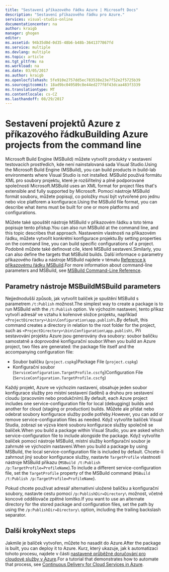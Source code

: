 ```yaml
---
title: "Sestavení příkazového řádku Azure | Microsoft Docs"
description: "Sestavení příkazového řádku pro Azure."
services: visual-studio-online
documentationcenter: na
author: kraigb
manager: ghogen
editor: 
ms.assetid: 94b35d0d-0d35-48b6-b48b-3641377867fd
ms.service: multiple
ms.devlang: multiple
ms.topic: article
ms.tgt_pltfrm: na
ms.workload: na
ms.date: 03/05/2017
ms.author: kraigb
ms.openlocfilehash: 5fe910e2757dd5ec783538e23e7f52e2f5725b39
ms.sourcegitcommit: 18ad9bc049589c8e44ed277f8f43dcaa483f3339
ms.translationtype: MT
ms.contentlocale: cs-CZ
ms.lasthandoff: 08/29/2017
---
```

# <a name="building-azure-projects-from-the-command-line"></a><span data-ttu-id="18abf-103">Sestavení projektů Azure z příkazového řádku</span><span class="sxs-lookup"><span data-stu-id="18abf-103">Building Azure projects from the command line</span></span>
<span data-ttu-id="18abf-104">Microsoft Build Engine (MSBuild) můžete vytvořit produkty v sestavení testovacích prostředích, kde není nainstalovaná sada Visual Studio.</span><span class="sxs-lookup"><span data-stu-id="18abf-104">Using the Microsoft Build Engine (MSBuild), you can build products in build-lab environments where Visual Studio is not installed.</span></span> <span data-ttu-id="18abf-105">MSBuild používá formátu XML pro soubory projektu, které je rozšiřitelný a plně podporované společností Microsoft.</span><span class="sxs-lookup"><span data-stu-id="18abf-105">MSBuild uses an XML format for project files that's extensible and fully supported by Microsoft.</span></span> <span data-ttu-id="18abf-106">Pomocí nástroje MSBuild formát souboru, můžete popisují, co položky musí být vytvořené pro jednu nebo více platforem a konfigurace.</span><span class="sxs-lookup"><span data-stu-id="18abf-106">Using the MSBuild file format, you can describe what items must be built for one or more platforms and configurations.</span></span>

<span data-ttu-id="18abf-107">Můžete také spouštět nástroje MSBuild v příkazovém řádku a toto téma popisuje tento přístup.</span><span class="sxs-lookup"><span data-stu-id="18abf-107">You can also run MSBuild at the command line, and this topic describes that approach.</span></span> <span data-ttu-id="18abf-108">Nastavením vlastnosti na příkazovém řádku, můžete vytvořit konkrétní konfigurace projektu.</span><span class="sxs-lookup"><span data-stu-id="18abf-108">By setting properties on the command line, you can build specific configurations of a project.</span></span> <span data-ttu-id="18abf-109">Podobně můžete také definovat cíle, které MSBuild sestavení.</span><span class="sxs-lookup"><span data-stu-id="18abf-109">Similarly, you can also define the targets that MSBuild builds.</span></span> <span data-ttu-id="18abf-110">Další informace o parametry příkazového řádku a nástroje MSBuild najdete v tématu [Reference k příkazovému řádku MSBuild](https://msdn.microsoft.com/library/ms164311.aspx).</span><span class="sxs-lookup"><span data-stu-id="18abf-110">For more information about command-line parameters and MSBuild, see [MSBuild Command-Line Reference](https://msdn.microsoft.com/library/ms164311.aspx).</span></span>

## <a name="msbuild-parameters"></a><span data-ttu-id="18abf-111">Parametry nástroje MSBuild</span><span class="sxs-lookup"><span data-stu-id="18abf-111">MSBuild parameters</span></span>
<span data-ttu-id="18abf-112">Nejjednodušší způsob, jak vytvořit balíček je spuštění MSBuild s parametrem `/t:Publish` možnost.</span><span class="sxs-lookup"><span data-stu-id="18abf-112">The simplest way to create a package is to run MSBuild with the `/t:Publish` option.</span></span> <span data-ttu-id="18abf-113">Ve výchozím nastavení, tento příkaz vytvoří adresář ve vztahu k kořenové složce projektu, například `<ProjectDirectory>\bin\Configuration\app.publish\`.</span><span class="sxs-lookup"><span data-stu-id="18abf-113">By default, this command creates a directory in relation to the root folder for the project, such as `<ProjectDirectory>\bin\Configuration\app.publish\`.</span></span> <span data-ttu-id="18abf-114">Při sestavování projektu Azure jsou generovány dva soubory: soubor balíčku samostatně a doprovodné konfigurační soubor:</span><span class="sxs-lookup"><span data-stu-id="18abf-114">When you build an Azure project, two files are generated: the package file itself and the accompanying configuration file:</span></span>

* <span data-ttu-id="18abf-115">Soubor balíčku (`project.cspkg`)</span><span class="sxs-lookup"><span data-stu-id="18abf-115">Package File (`project.cspkg`)</span></span>
* <span data-ttu-id="18abf-116">Konfigurační soubor (`ServiceConfiguration.TargetProfile.cscfg`)</span><span class="sxs-lookup"><span data-stu-id="18abf-116">Configuration File (`ServiceConfiguration.TargetProfile.cscfg`)</span></span>

<span data-ttu-id="18abf-117">Každý projekt, Azure ve výchozím nastavení, obsahuje jeden soubor konfigurace služby pro místní sestavení (ladění) a druhou pro sestavení cloudu (pracovním nebo produkčním).</span><span class="sxs-lookup"><span data-stu-id="18abf-117">By default, each Azure project includes one service-configuration file for local (debugging) builds and another for cloud (staging or production) builds.</span></span> <span data-ttu-id="18abf-118">Můžete ale přidat nebo odebrat soubory konfigurace služby podle potřeby.</span><span class="sxs-lookup"><span data-stu-id="18abf-118">However, you can add or remove service-configuration files as needed.</span></span> <span data-ttu-id="18abf-119">Když vytvoříte balíček Visual Studia, zobrazí se výzva které souboru konfigurace služby společně se balíček.</span><span class="sxs-lookup"><span data-stu-id="18abf-119">When you build a package within Visual Studio, you are asked which service-configuration file to include alongside the package.</span></span> <span data-ttu-id="18abf-120">Když vytvoříte balíček pomocí nástroje MSBuild, místní služby konfigurační soubor je zahrnuté ve výchozím nastavení.</span><span class="sxs-lookup"><span data-stu-id="18abf-120">When you build a package by using MSBuild, the local service-configuration file is included by default.</span></span> <span data-ttu-id="18abf-121">Chcete-li zahrnout jiný soubor konfigurace služby, nastavte `TargetProfile` vlastnosti nástroje MSBuild příkazu (`MSBuild /t:Publish /p:TargetProfile=ProfileName`).</span><span class="sxs-lookup"><span data-stu-id="18abf-121">To include a different service-configuration file, set the `TargetProfile` property of the MSBuild command (`MSBuild /t:Publish /p:TargetProfile=ProfileName`).</span></span>

<span data-ttu-id="18abf-122">Pokud chcete používat adresář alternativní uložené balíčku a konfigurační soubory, nastavte cestu pomocí `/p:PublishDir=Directory\` možnost, včetně koncové oddělovače zpětné lomítko.</span><span class="sxs-lookup"><span data-stu-id="18abf-122">If you want to use an alternate directory for the stored package and configuration files, set the path by using the `/p:PublishDir=Directory\` option, including the trailing backslash separator.</span></span>

## <a name="next-steps"></a><span data-ttu-id="18abf-123">Další kroky</span><span class="sxs-lookup"><span data-stu-id="18abf-123">Next steps</span></span>
<span data-ttu-id="18abf-124">Jakmile je balíček vytvořen, můžete ho nasadit do Azure.</span><span class="sxs-lookup"><span data-stu-id="18abf-124">After the package is built, you can deploy it to Azure.</span></span> <span data-ttu-id="18abf-125">Kurz, který ukazuje, jak k automatizaci tohoto procesu, najdete v části [nastavené průběžné doručování pro cloudové služby v Azure](./cloud-services/cloud-services-dotnet-continuous-delivery.md).</span><span class="sxs-lookup"><span data-stu-id="18abf-125">For a tutorial that demonstrates how to automate that process, see [Continuous Delivery for Cloud Services in Azure](./cloud-services/cloud-services-dotnet-continuous-delivery.md).</span></span>

